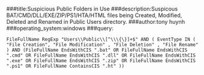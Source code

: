 ###title:Suspicious Public Folders in Use
###description:Suspicous BAT/CMD/DLL/EXE/ZIP/PS1/HTA/HTML files being Created, Modified, Deleted and Renamed in Public Users directory.
###author:tony huynh
###operating_system:windows
###query:                  
```
FileFullName RegExp "Users\\Public\\[^\\\{\}]+$" AND ( EventType IN ( "File Creation", "File Modification" , "File Deletion" , "File Rename" ) AND (FileFullName EndsWithCIS ".bat" OR FileFullName EndsWithCIS ".cmd" OR FileFullName EndsWithCIS ".dll" OR FileFullName EndsWithCIS ".exe" OR FileFullName EndsWithCIS ".zip" OR FileFullName EndsWithCIS ".ps1" OR FileFullName ContainsCIS ".ht" ))
```
